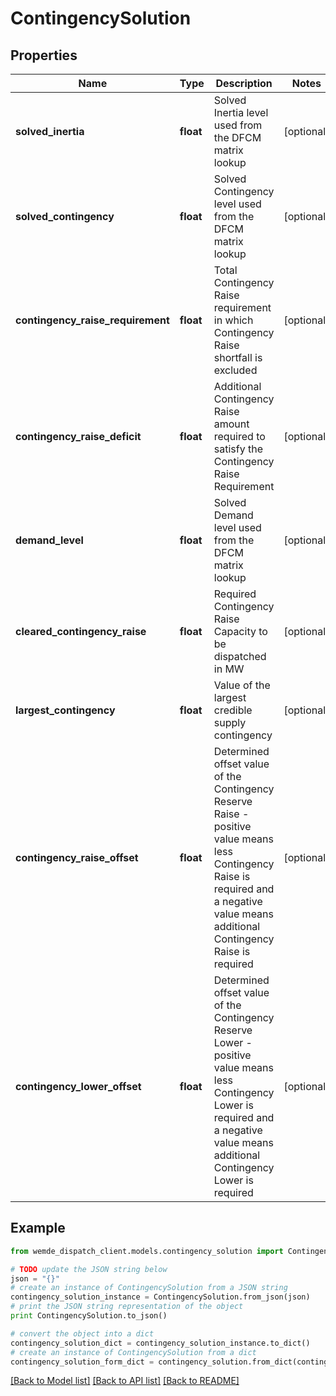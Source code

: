 # ContingencySolution


## Properties

Name | Type | Description | Notes
------------ | ------------- | ------------- | -------------
**solved_inertia** | **float** | Solved Inertia level used from the DFCM matrix lookup | [optional] 
**solved_contingency** | **float** | Solved Contingency level used from the DFCM matrix lookup | [optional] 
**contingency_raise_requirement** | **float** | Total Contingency Raise requirement in which Contingency Raise shortfall is excluded | [optional] 
**contingency_raise_deficit** | **float** | Additional Contingency Raise amount required to satisfy the Contingency Raise Requirement | [optional] 
**demand_level** | **float** | Solved Demand level used from the DFCM matrix lookup | [optional] 
**cleared_contingency_raise** | **float** | Required Contingency Raise Capacity to be dispatched in MW | [optional] 
**largest_contingency** | **float** | Value of the largest credible supply contingency | [optional] 
**contingency_raise_offset** | **float** | Determined offset value of the Contingency Reserve Raise - positive value means less Contingency Raise is required and a negative value means additional Contingency Raise is required | [optional] 
**contingency_lower_offset** | **float** | Determined offset value of the Contingency Reserve Lower - positive value means less Contingency Lower is required and a negative value means additional Contingency Lower is required | [optional] 

## Example

```python
from wemde_dispatch_client.models.contingency_solution import ContingencySolution

# TODO update the JSON string below
json = "{}"
# create an instance of ContingencySolution from a JSON string
contingency_solution_instance = ContingencySolution.from_json(json)
# print the JSON string representation of the object
print ContingencySolution.to_json()

# convert the object into a dict
contingency_solution_dict = contingency_solution_instance.to_dict()
# create an instance of ContingencySolution from a dict
contingency_solution_form_dict = contingency_solution.from_dict(contingency_solution_dict)
```
[[Back to Model list]](../README.md#documentation-for-models) [[Back to API list]](../README.md#documentation-for-api-endpoints) [[Back to README]](../README.md)


